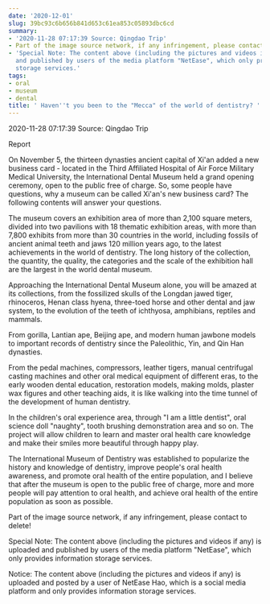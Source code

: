 ```yaml
---
date: '2020-12-01'
slug: 39bc93c6b656b841d653c61ea853c05893dbc6cd
summary:
- '2020-11-28 07:17:39 Source: Qingdao Trip'
- Part of the image source network, if any infringement, please contact to delete!
- 'Special Note: The content above (including the pictures and videos if any) is uploaded
  and published by users of the media platform "NetEase", which only provides information
  storage services.'
tags:
- oral
- museum
- dental
title: ' Haven''t you been to the "Mecca" of the world of dentistry? '
---
```


 2020-11-28 07:17:39 Source: Qingdao Trip

Report

On November 5, the thirteen dynasties ancient capital of Xi'an added a new business card - located in the Third Affiliated Hospital of Air Force Military Medical University, the International Dental Museum held a grand opening ceremony, open to the public free of charge. So, some people have questions, why a museum can be called Xi'an's new business card? The following contents will answer your questions.

  

The museum covers an exhibition area of more than 2,100 square meters, divided into two pavilions with 18 thematic exhibition areas, with more than 7,800 exhibits from more than 30 countries in the world, including fossils of ancient animal teeth and jaws 120 million years ago, to the latest achievements in the world of dentistry. The long history of the collection, the quantity, the quality, the categories and the scale of the exhibition hall are the largest in the world dental museum.

  

Approaching the International Dental Museum alone, you will be amazed at its collections, from the fossilized skulls of the Longdan jawed tiger, rhinoceros, Henan class hyena, three-toed horse and other dental and jaw system, to the evolution of the teeth of ichthyosa, amphibians, reptiles and mammals.

  

From gorilla, Lantian ape, Beijing ape, and modern human jawbone models to important records of dentistry since the Paleolithic, Yin, and Qin Han dynasties.

  

From the pedal machines, compressors, leather tigers, manual centrifugal casting machines and other oral medical equipment of different eras, to the early wooden dental education, restoration models, making molds, plaster wax figures and other teaching aids, it is like walking into the time tunnel of the development of human dentistry.

  

In the children's oral experience area, through "I am a little dentist", oral science doll "naughty", tooth brushing demonstration area and so on. The project will allow children to learn and master oral health care knowledge and make their smiles more beautiful through happy play.

  

The International Museum of Dentistry was established to popularize the history and knowledge of dentistry, improve people's oral health awareness, and promote oral health of the entire population, and I believe that after the museum is open to the public free of charge, more and more people will pay attention to oral health, and achieve oral health of the entire population as soon as possible.

Part of the image source network, if any infringement, please contact to delete!

Special Note: The content above (including the pictures and videos if any) is uploaded and published by users of the media platform "NetEase", which only provides information storage services.

Notice: The content above (including the pictures and videos if any) is
uploaded and posted by a user of NetEase Hao, which is a social media platform
and only provides information storage services.

 
        